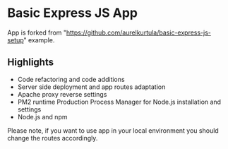 # Basic Express JS App

App is forked from "<https://github.com/aurelkurtula/basic-express-js-setup>" example.

## Highlights
- Code refactoring and code additions
- Server side deployment and app routes adaptation
- Apache proxy reverse settings
- PM2 runtime Production Process Manager for Node.js installation and settings
- Node.js and npm

Please note, if you want to use app in your local environment you should change the routes accordingly.
